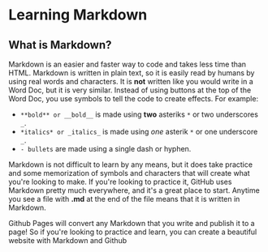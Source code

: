 # Learning Markdown

## What is Markdown?

Markdown is an easier and faster way to code and takes less time than HTML. Markdown is written in plain text, so it is easily read by humans by using real words and characters. It is **not** written like you would write in a Word Doc, but it is very similar. Instead of using buttons at the top of the Word Doc, you use symbols to tell the code to create effects. For example:

- `**bold** or __bold__` is made using **two** asteriks `*` or two underscores `_`.
- `*italics* or _italics_` is made using *one* asterik `*` or one underscore `_`.
- `- bullets` are made using a single dash or hyphen.

Markdown is not difficult to learn by any means, but it does take practice and some memorization of symbols and characters that will create what you're looking to make. If you're looking to practice it, GitHub uses Markdown pretty much everywhere, and it's a great place to start. Anytime you see a file with **.md** at the end of the file means that it is written in Markdown.

Github Pages will convert any Markdown that you write and publish it to a page! So if you're looking to practice and learn, you can create a beautiful website with Markdown and Github
